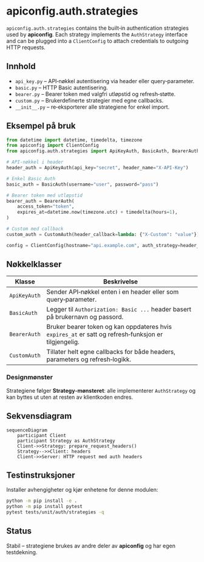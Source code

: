 # apiconfig.auth.strategies

``apiconfig.auth.strategies`` contains the built‑in authentication
strategies used by **apiconfig**.  Each strategy implements the
`AuthStrategy` interface and can be plugged into a `ClientConfig` to
attach credentials to outgoing HTTP requests.

## Innhold

- `api_key.py` – API‑nøkkel autentisering via header eller query‑parameter.
- `basic.py` – HTTP Basic autentisering.
- `bearer.py` – Bearer token med valgfri utløpstid og refresh‑støtte.
- `custom.py` – Brukerdefinerte strategier med egne callbacks.
- `__init__.py` – re‑eksporterer alle strategiene for enkel import.

## Eksempel på bruk

```python
from datetime import datetime, timedelta, timezone
from apiconfig import ClientConfig
from apiconfig.auth.strategies import ApiKeyAuth, BasicAuth, BearerAuth, CustomAuth

# API‑nøkkel i header
header_auth = ApiKeyAuth(api_key="secret", header_name="X-API-Key")

# Enkel Basic Auth
basic_auth = BasicAuth(username="user", password="pass")

# Bearer token med utløpstid
bearer_auth = BearerAuth(
    access_token="token",
    expires_at=datetime.now(timezone.utc) + timedelta(hours=1),
)

# Custom med callback
custom_auth = CustomAuth(header_callback=lambda: {"X-Custom": "value"})

config = ClientConfig(hostname="api.example.com", auth_strategy=header_auth)
```

## Nøkkelklasser

| Klasse | Beskrivelse |
| ------ | ----------- |
| `ApiKeyAuth` | Sender API‑nøkkel enten i en header eller som query‑parameter. |
| `BasicAuth` | Legger til `Authorization: Basic ...` header basert på brukernavn og passord. |
| `BearerAuth` | Bruker bearer token og kan oppdateres hvis `expires_at` er satt og refresh‑funksjon er tilgjengelig. |
| `CustomAuth` | Tillater helt egne callbacks for både headers, parameters og refresh‑logikk. |

### Designmønster

Strategiene følger **Strategy‑mønsteret**: alle implementerer
`AuthStrategy` og kan byttes ut uten at resten av klientkoden endres.

## Sekvensdiagram

```mermaid
sequenceDiagram
    participant Client
    participant Strategy as AuthStrategy
    Client->>Strategy: prepare_request_headers()
    Strategy-->>Client: headers
    Client->>Server: HTTP request med auth headers
```

## Testinstruksjoner

Installer avhengigheter og kjør enhetene for denne modulen:

```bash
python -m pip install -e .
python -m pip install pytest
pytest tests/unit/auth/strategies -q
```

## Status

Stabil – strategiene brukes av andre deler av **apiconfig** og har
egen testdekning.
